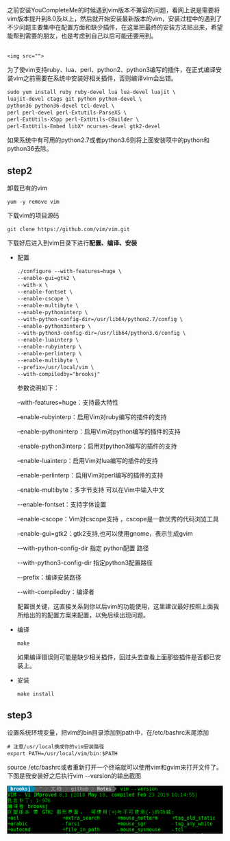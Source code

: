 之前安装YouCompleteMe的时候遇到vim版本不兼容的问题，看网上说是需要将vim版本提升到8.0及以上，然后就开始安装最新版本的vim，安装过程中的遇到了不少问题主要集中在配置方面和缺少插件，在这里把最终的安装方法贴出来，希望能帮到需要的朋友，也是考虑到自己以后可能还要用到。

## <div align="center">
    <img src="">
</div>

为了使vim支持ruby、lua、perl、python2、python3编写的插件，在正式编译安装vim之前需要在系统中安装好相关插件，否则编译vim会出错。

```shell
sudo yum install ruby ruby-devel lua lua-devel luajit \
luajit-devel ctags git python python-devel \
python36 python36-devel tcl-devel \
perl perl-devel perl-Extutils-ParseXS \
perl-ExtUtils-XSpp perl-ExtUtils-CBuilder \
perl-ExtUtils-Embed libX* ncurses-devel gtk2-devel
```

如果系统中有可用的python2.7或者python3.6则将上面安装项中的python和python36去除。

## step2

卸载已有的vim

```shell
yum -y remove vim
```

下载vim的项目源码

```shell
git clone https://github.com/vim/vim.git
```

下载好后进入到vim目录下进行**配置、编译、安装**

* 配置
  ```shell
  ./configure --with-features=huge \
  --enable-gui=gtk2 \
  --with-x \
  --enable-fontset \
  --enable-cscope \
  --enable-multibyte \
  --enable-pythoninterp \
  --with-python-config-dir=/usr/lib64/python2.7/config \
  --enable-python3interp \
  --with-python3-config-dir=/usr/lib64/python3.6/config \
  --enable-luainterp \
  --enable-rubyinterp \
  --enable-perlinterp \
  --enable-multibyte \
  --prefix=/usr/local/vim \
  --with-compiledby="brooksj"
  ```

  参数说明如下：

  –with-features=huge：支持最大特性 

  –enable-rubyinterp：启用Vim对ruby编写的插件的支持 

  –enable-pythoninterp：启用Vim对python编写的插件的支持 

  -enable-python3interp：启用对python3编写的插件的支持

  –enable-luainterp：启用Vim对lua编写的插件的支持 

  –enable-perlinterp：启用Vim对perl编写的插件的支持 

  –enable-multibyte：多字节支持 可以在Vim中输入中文 

  --enable-fontset：支持字体设置

  –enable-cscope：Vim对cscope支持 ，cscope是一款优秀的代码浏览工具

  –enable-gui=gtk2：gtk2支持,也可以使用gnome，表示生成gvim 

  -–with-python-config-dir 指定 python配置 路径 

  --with-python3-config-dir 指定python3配置路径

  –-prefix：编译安装路径 

  --with-compiledby：编译者

  配置很关键，这直接关系到你以后vim的功能使用，这里建议最好按照上面我所给出的的配置方案来配置，以免后续出现问题。

* 编译

  ```shell
  make
  ```

  如果编译错误则可能是缺少相关插件，回过头去查看上面那些插件是否都已安装上。

* 安装

  ```shell
  make install
  ```
## step3

设置系统环境变量，把vim的bin目录添加到path中，在/etc/bashrc末尾添加

```shell
# 注意/usr/local换成你的vim安装路径
export PATH=/usr/local/vim/bin:$PATH 
```

source /etc/bashrc或者重新打开一个终端就可以使用vim和gvim来打开文件了。下图是我安装好之后执行vim --version的输出截图

<div align="center">
    <img src="https://raw.githubusercontent.com/tracy-talent/Notes/master/imgs/vim_version.png">
</div>

